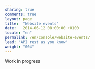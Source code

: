 ```yaml
---
sharing: true
comments: true
layout: page
title:  "Website events"
date:   2014-06-12 08:00:00 +0100
locale: "en"
permalink: /en/console/website-events/
lead: "API rest as you know"
weight: "004"
---
```


Work in progress